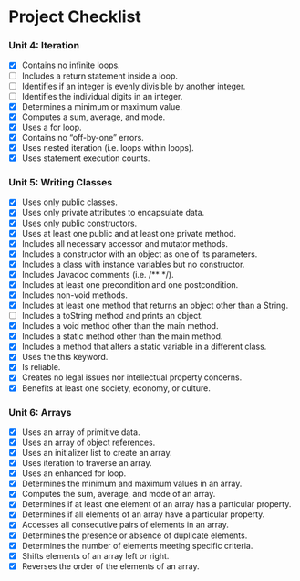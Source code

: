 # Project Checklist
### Unit 4: Iteration
- [x] Contains no infinite loops.
- [ ] Includes a return statement inside a loop.
- [ ] Identifies if an integer is evenly divisible by another integer.
- [ ] Identifies the individual digits in an integer.
- [x] Determines a minimum or maximum value.
- [x] Computes a sum, average, and mode.
- [x] Uses a for loop.
- [x] Contains no “off-by-one” errors.
- [x] Uses nested iteration (i.e. loops within loops).
- [x] Uses statement execution counts.
### Unit 5: Writing Classes
- [x] Uses only public classes.
- [x] Uses only private attributes to encapsulate data.
- [x] Uses only public constructors.
- [x] Uses at least one public and at least one private method.
- [x] Includes all necessary accessor and mutator methods.
- [x] Includes a constructor with an object as one of its parameters.
- [x] Includes a class with instance variables but no constructor.
- [x] Includes Javadoc comments (i.e. /** */).
- [x] Includes at least one precondition and one postcondition.
- [x] Includes non-void methods.
- [x] Includes at least one method that returns an object other than a String.
- [ ] Includes a toString method and prints an object.
- [x] Includes a void method other than the main method.
- [x] Includes a static method other than the main method.
- [x] Includes a method that alters a static variable in a different class.
- [x] Uses the this keyword.
- [x] Is reliable.
- [x] Creates no legal issues nor intellectual property concerns.
- [x] Benefits at least one society, economy, or culture.
### Unit 6: Arrays
- [x] Uses an array of primitive data.
- [x] Uses an array of object references.
- [x] Uses an initializer list to create an array.
- [x] Uses iteration to traverse an array.
- [x] Uses an enhanced for loop.
- [x] Determines the minimum and maximum values in an array.
- [x] Computes the sum, average, and mode of an array.
- [x] Determines if at least one element of an array has a particular property.
- [x] Determines if all elements of an array have a particular property.
- [x] Accesses all consecutive pairs of elements in an array.
- [x] Determines the presence or absence of duplicate elements.
- [x] Determines the number of elements meeting specific criteria.
- [x] Shifts elements of an array left or right.
- [x] Reverses the order of the elements of an array.
